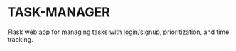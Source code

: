 # TASK-MANAGER
Flask web app for managing tasks with login/signup, prioritization, and time tracking.
